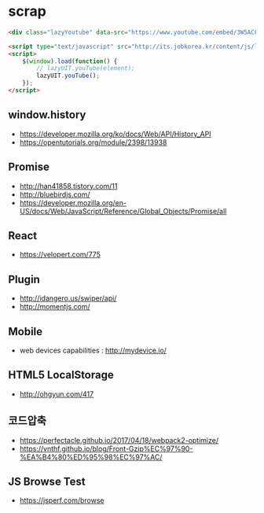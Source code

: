 scrap
========================

```html
<div class="lazyYoutube" data-src="https://www.youtube.com/embed/3W5ACF-guFc" data-options='{"title":"잡코리아 2017년 신입공채", "width":"560", "height":"315"}'></div>

<script type="text/javascript" src="http://its.jobkorea.kr/content/js/lazyUIT.min.js"></script>
<script>
	$(window).load(function() {
		// lazyUIT.youTube(element);
		lazyUIT.youTube();
	});
</script>
```


window.history
---------------
* https://developer.mozilla.org/ko/docs/Web/API/History_API
* https://opentutorials.org/module/2398/13938

Promise
---------------
* http://han41858.tistory.com/11
* http://bluebirdjs.com/
* https://developer.mozilla.org/en-US/docs/Web/JavaScript/Reference/Global_Objects/Promise/all

React
---------------
* https://velopert.com/775

Plugin
---------------
* http://idangero.us/swiper/api/
* http://momentjs.com/

Mobile
---------------
* web devices capabilities : http://mydevice.io/

HTML5 LocalStorage
---------------
* http://ohgyun.com/417

코드압축
---------------
* https://perfectacle.github.io/2017/04/18/webpack2-optimize/
* https://vnthf.github.io/blog/Front-Gzip%EC%97%90-%EA%B4%80%ED%95%98%EC%97%AC/

JS Browse Test
---------------
* https://jsperf.com/browse
